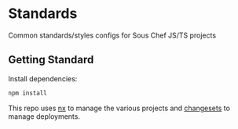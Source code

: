 # Standards
Common standards/styles configs for Sous Chef JS/TS projects

## Getting Standard

Install dependencies:

```sh
npm install
```

This repo uses [nx](https://nx.dev/) to manage the various projects and [changesets](https://github.com/changesets/changesets) to manage deployments.
